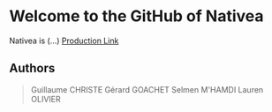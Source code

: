# Welcome to the GitHub of Nativea
Nativea is (...)
[Production Link](https://natif31.herokuapp.com)

## Authors
> Guillaume CHRISTE
> Gérard GOACHET
> Selmen M'HAMDI
> Lauren OLIVIER
